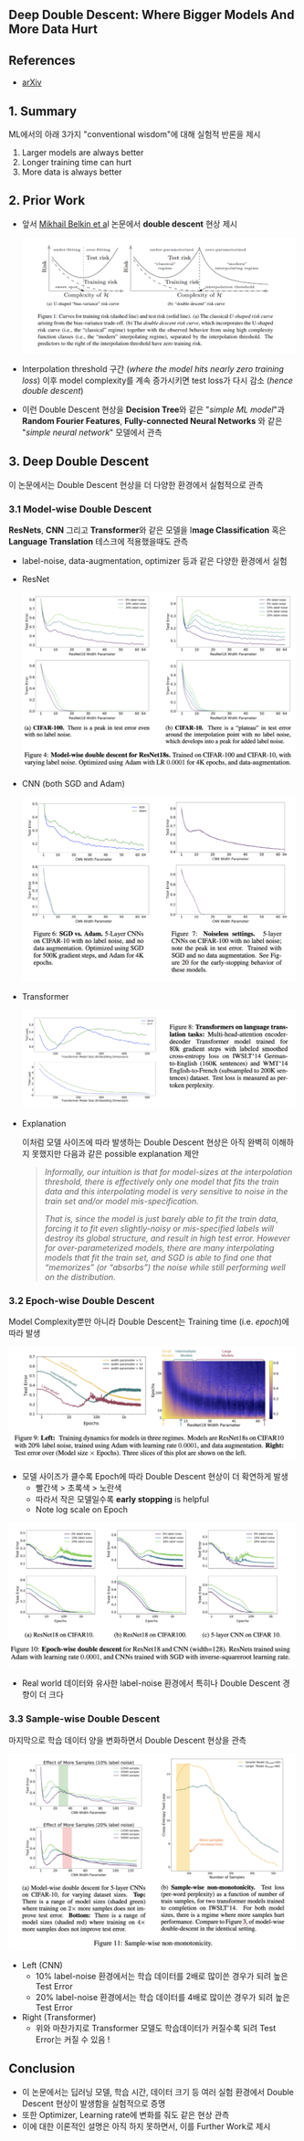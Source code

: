 ## Deep Double Descent: Where Bigger Models And More Data Hurt


## References

- [arXiv](https://arxiv.org/pdf/1912.02292.pdf)

## 1.  Summary

ML에서의 아래 3가지 "conventional wisdom"에 대해 실험적 반론을 제시

1. Larger models are always better
2. Longer training time can hurt
3. More data is always better 

## 2.  Prior Work

- 앞서 [Mikhail Belkin et a](https://arxiv.org/abs/1812.11118)l 논문에서 **double descent** 현상 제시

    ![](../images/DDD/figure1.png)

- Interpolation threshold 구간 (_where the model hits nearly zero training loss_) 이후 model complexity를 계속 증가시키면 test loss가 다시 감소 (_hence double descent_)
- 이런 Double Descent 현상을 **Decision Tree**와 같은 "_simple ML model_"과 **Random Fourier Features**, **Fully-connected Neural Networks** 와 같은 "_simple neural network_" 모델에서 관측

## 3. Deep Double Descent

이 논문에서는 Double Descent 현상을 더 다양한 환경에서 실험적으로 관측

### 3.1 Model-wise Double Descent

**ResNets**, **CNN** 그리고 **Transformer**와 같은 모델을 I**mage Classification** 혹은 **Language Translation** 테스크에 적용했을때도 관측

- label-noise, data-augmentation, optimizer 등과 같은 다양한 환경에서 실험
- ResNet

    ![](../images/DDD/figure2.png)

- CNN (both SGD and Adam)

    ![](../images/DDD/figure3.png)

- Transformer

    ![](../images/DDD/figure4.png)

- Explanation

    이처럼 모델 사이즈에 따라 발생하는 Double Descent 현상은 아직 완벽히 이해하지 못했지만 다음과 같은 possible explanation 제안

    > _Informally, our intuition is that for model-sizes at the interpolation threshold, there is effectively only one model that fits the train data and this interpolating model is very sensitive to noise in the train set and/or model mis-specification._ 
    > 
    > _That is, since the model is just barely able to fit the train data, forcing it to fit even slightly-noisy or mis-specified labels will destroy its global structure, and result in high test error. However for over-parameterized models, there are many interpolating models that fit the train set, and SGD is able to find one that “memorizes” (or “absorbs”) the noise while still performing well on the distribution._

### 3.2 Epoch-wise Double Descent

Model Complexity뿐만 아니라 Double Descent는 Training time (i.e. _epoch_)에 따라 발생

![](../images/DDD/figure5.png)


- 모델 사이즈가 클수록 Epoch에 따라 Double Descent 현상이 더 확연하게 발생
    - 빨간색 > 초록색 > 노란색
    - 따라서 작은 모델일수록 **early stopping** is helpful
    - Note log scale on Epoch

![](../images/DDD/figure6.png)



- Real world 데이터와 유사한 label-noise 환경에서 특히나 Double Descent 경향이 더 크다

### 3.3 Sample-wise Double Descent

마지막으로 학습 데이터 양을 변화하면서 Double Descent 현상을 관측

![](../images/DDD/figure7.png)

- Left (CNN)
    - 10% label-noise 환경에서는 학습 데이터를 2배로 많이쓴 경우가 되려 높은 Test Error
    - 20% label-noise 환경에서는 학습 데이터를 4배로 많이쓴 경우가 되려 높은 Test Error
- Right (Transformer)
    - 위와 마찬가지로 Transformer 모델도 학습데이터가 커질수록 되려 Test Error는 커질 수 있음 !

## Conclusion

- 이 논문에서는 딥러닝 모델, 학습 시간, 데이터 크기 등 여러 실험 환경에서 Double Descent 현상이 발생함을 실험적으로 증명
- 또한 Optimizer, Learning rate에 변화를 줘도 같은 현상 관측
- 이에 대한 이론적인 설명은 아직 하지 못하면서, 이를 Further Work로 제시
